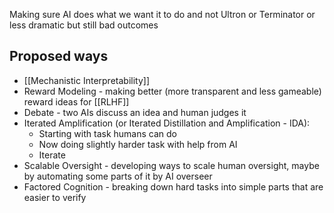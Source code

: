 Making sure AI does what we want it to do and not Ultron or Terminator or less dramatic but still bad outcomes

## Proposed ways
- [[Mechanistic Interpretability]]
- Reward Modeling - making better (more transparent and less gameable) reward ideas for [[RLHF]]
- Debate - two AIs discuss an idea and human judges it
- Iterated Amplification (or Iterated Distillation and Amplification - IDA):
	- Starting with task humans can do
	- Now doing slightly harder task with help from AI
	- Iterate
- Scalable Oversight - developing ways to scale human oversight, maybe by automating some parts of it by AI overseer
- Factored Cognition - breaking down hard tasks into simple parts that are easier to verify
